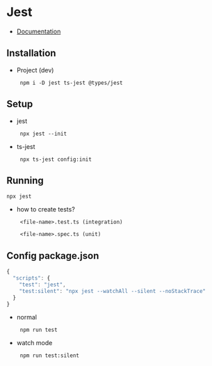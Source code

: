 # Jest

 - [Documentation](https://jestjs.io/docs/getting-started)

## Installation

 - Project (dev)

        npm i -D jest ts-jest @types/jest

## Setup

 - jest

        npx jest --init

 - ts-jest

        npx ts-jest config:init

## Running

    npx jest

 - how to create tests?

        <file-name>.test.ts (integration)

        <file-name>.spec.ts (unit)

## Config package.json

```js
{
  "scripts": {
    "test": "jest",
    "test:silent": "npx jest --watchAll --silent --noStackTrace"
  }
}
```

 - normal

        npm run test

 - watch mode

        npm run test:silent
